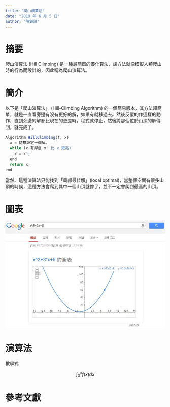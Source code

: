 ```yaml
---
title: "爬山演算法"
date: "2019 年 6 月 5 日"
author: "陳鍾誠"
---
```


# 摘要

爬山演算法 (Hill Climbing) 是一種最簡單的優化算法，該方法就像模擬人類爬山時的行為而設計的，因此稱為爬山演算法。

# 簡介

以下是「爬山演算法」 (Hill-Climbing Algorithm) 的一個簡易版本，其方法超簡單，就是一直看旁邊有沒有更好的解，如果有就移過去。然後反覆的作這樣的動作，直到旁邊的解都比現在的更差時，程式就停止，然後將那個位於山頂的解傳回，就完成了。

```js
Algorithm HillClimbing(f, x)
  x = 隨意設定一個解。
  while (x 有鄰居 x' 比 x 更高)
    x = x';
  end
  return x;
end
```

當然、這種演算法只能找到「局部最佳解」(local optimal)，當整個空間有很多山頂的時候，這種方法會爬到其中一個山頂就停了，並不一定會爬到最高的山頂。 


# 圖表

![在 Google 輸入 x^2+3x+5 這個算式，您會看到下列圖形](img/GoogleGraph2D.jpg)

# 演算法

數學式

$$
\int_0^x f(x) dx
$$

# 參考文獻
